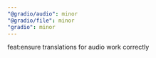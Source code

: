 ```yaml
---
"@gradio/audio": minor
"@gradio/file": minor
"gradio": minor
---
```


feat:ensure translations for audio work correctly

